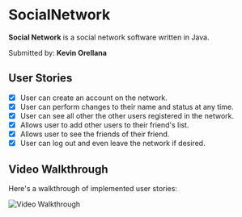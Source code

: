 # SocialNetwork

**Social Network** is a social network software written in Java.

Submitted by: **Kevin Orellana**

## User Stories

* [x] User can create an account on the network.
* [x] User can perform changes to their name and status at any time. 
* [x] User can  see all other the other users registered in the network.
* [x] Allows user to add other users to their friend's list.
* [x] Allows user to see the friends of their friend. 
* [x] User can log out and even leave the network if desired. 

## Video Walkthrough

Here's a walkthrough of implemented user stories:

<img src = 'https://share.getcloudapp.com/WnuNlXL6' title = 'Video Walktrhough' width = '' alt='Video Walkthrough' />



